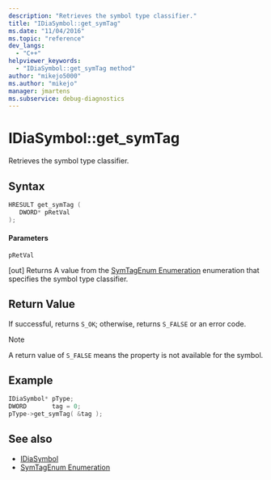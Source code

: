 ```yaml
---
description: "Retrieves the symbol type classifier."
title: "IDiaSymbol::get_symTag"
ms.date: "11/04/2016"
ms.topic: "reference"
dev_langs:
  - "C++"
helpviewer_keywords:
  - "IDiaSymbol::get_symTag method"
author: "mikejo5000"
ms.author: "mikejo"
manager: jmartens
ms.subservice: debug-diagnostics
---
```

# IDiaSymbol::get_symTag

Retrieves the symbol type classifier.

## Syntax

```C++
HRESULT get_symTag ( 
   DWORD* pRetVal
);
```

#### Parameters
 `pRetVal`

[out] Returns A value from the [SymTagEnum Enumeration](../../debugger/debug-interface-access/symtagenum.md) enumeration that specifies the symbol type classifier.

## Return Value
 If successful, returns `S_OK`; otherwise, returns `S_FALSE` or an error code.

> [!NOTE]
> A return value of `S_FALSE` means the property is not available for the symbol.

## Example

```C++
IDiaSymbol* pType;
DWORD       tag = 0;
pType->get_symTag( &tag );
```

## See also
- [IDiaSymbol](../../debugger/debug-interface-access/idiasymbol.md)
- [SymTagEnum Enumeration](../../debugger/debug-interface-access/symtagenum.md)
